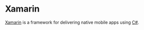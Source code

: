 Xamarin
=======
[Xamarin](https://www.xamarin.com) is a framework for delivering native mobile apps using [C#](https://github.com/ctrl-alt-del/devenv/blob/master/language/c-sharp).
